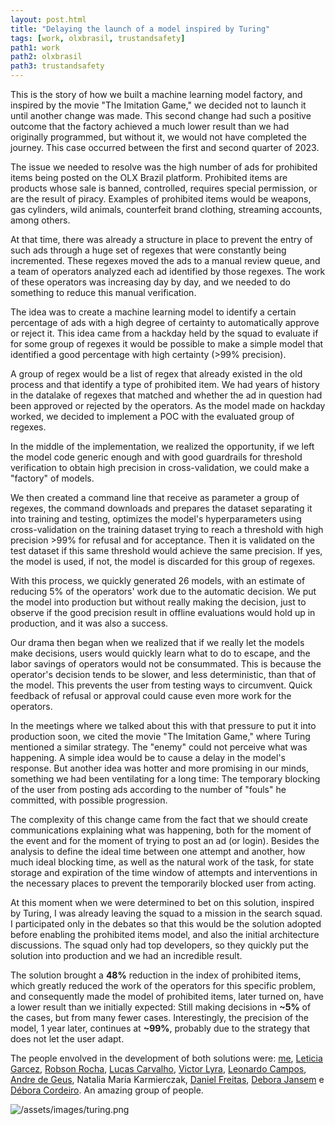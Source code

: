```yaml
---
layout: post.html
title: "Delaying the launch of a model inspired by Turing"
tags: [work, olxbrasil, trustandsafety]
path1: work
path2: olxbrasil
path3: trustandsafety
---
```


This is the story of how we built a machine learning model factory, and inspired by the movie "The Imitation Game," we decided not to launch it until another change was made. This second change had such a positive outcome that the factory achieved a much lower result than we had originally programmed, but without it, we would not have completed the journey. This case occurred between the first and second quarter of 2023.

The issue we needed to resolve was the high number of ads for prohibited items being posted on the OLX Brazil platform. Prohibited items are products whose sale is banned, controlled, requires special permission, or are the result of piracy. Examples of prohibited items would be weapons, gas cylinders, wild animals, counterfeit brand clothing, streaming accounts, among others.

At that time, there was already a structure in place to prevent the entry of such ads through a huge set of regexes that were constantly being incremented. These regexes moved the ads to a manual review queue, and a team of operators analyzed each ad identified by those regexes. The work of these operators was increasing day by day, and we needed to do something to reduce this manual verification.

The idea was to create a machine learning model to identify a certain percentage of ads with a high degree of certainty to automatically approve or reject it. This idea came from a hackday held by the squad to evaluate if for some group of regexes it would be possible to make a simple model that identified a good percentage with high certainty (>99% precision).

A group of regex would be a list of regex that already existed in the old process and that identify a type of prohibited item. We had years of history in the datalake of regexes that matched and whether the ad in question had been approved or rejected by the operators. As the model made on hackday worked, we decided to implement a POC with the evaluated group of regexes.

In the middle of the implementation, we realized the opportunity, if we left the model code generic enough and with good guardrails for threshold verification to obtain high precision in cross-validation, we could make a "factory" of models.

We then created a command line that receive as parameter a group of regexes, the command downloads and prepares the dataset separating it into training and testing, optimizes the model's hyperparameters using cross-validation on the training dataset trying to reach a threshold with high precision >99% for refusal and for acceptance. Then it is validated on the test dataset if this same threshold would achieve the same precision. If yes, the model is used, if not, the model is discarded for this group of regexes.

With this process, we quickly generated 26 models, with an estimate of reducing 5% of the operators' work due to the automatic decision. We put the model into production but without really making the decision, just to observe if the good precision result in offline evaluations would hold up in production, and it was also a success.

Our drama then began when we realized that if we really let the models make decisions, users would quickly learn what to do to escape, and the labor savings of operators would not be consummated. This is because the operator's decision tends to be slower, and less deterministic, than that of the model. This prevents the user from testing ways to circumvent. Quick feedback of refusal or approval could cause even more work for the operators.

In the meetings where we talked about this with that pressure to put it into production soon, we cited the movie "The Imitation Game," where Turing mentioned a similar strategy. The "enemy" could not perceive what was happening. A simple idea would be to cause a delay in the model's response. But another idea was hotter and more promising in our minds, something we had been ventilating for a long time: The temporary blocking of the user from posting ads according to the number of "fouls" he committed, with possible progression.

The complexity of this change came from the fact that we should create communications explaining what was happening, both for the moment of the event and for the moment of trying to post an ad (or login). Besides the analysis to define the ideal time between one attempt and another, how much ideal blocking time, as well as the natural work of the task, for state storage and expiration of the time window of attempts and interventions in the necessary places to prevent the temporarily blocked user from acting.

At this moment when we were determined to bet on this solution, inspired by Turing, I was already leaving the squad to a mission in the search squad. I participated only in the debates so that this would be the solution adopted before enabling the prohibited items model, and also the initial architecture discussions. The squad only had top developers, so they quickly put the solution into production and we had an incredible result.

The solution brought a **48%** reduction in the index of prohibited items, which greatly reduced the work of the operators for this specific problem, and consequently made the model of prohibited items, later turned on, have a lower result than we initially expected: Still making decisions in **~5%** of the cases, but from many fewer cases. Interestingly, the precision of the model, 1 year later, continues at **~99%**, probably due to the strategy that does not let the user adapt.

The people envolved in the development of both solutions were: [me](https://www.linkedin.com/in/timotta/), [Leticia Garcez](https://www.linkedin.com/in/let%C3%ADciagarcez/), [Robson Rocha](https://www.linkedin.com/in/robson-rocha-512a5b16/), [Lucas Carvalho](https://www.linkedin.com/in/carvalho-lucas/), [Victor Lyra](https://www.linkedin.com/in/victorseidl/), [Leonardo Campos](https://www.linkedin.com/in/leonardopereiracampos/), [Andre de Geus](https://www.linkedin.com/in/geusandre/),  Natalia Maria Karmierczak, [Daniel Freitas](https://www.linkedin.com/in/daniel-freitas-7487b5136/), [Debora Jansem](https://www.linkedin.com/in/debora-algamis-jansen-273187106/) e [Débora Cordeiro](https://www.linkedin.com/in/deborah-cordeiro-568298121/). An amazing group of people.


![/assets/images/turing.png](/assets/images/turing.png)

